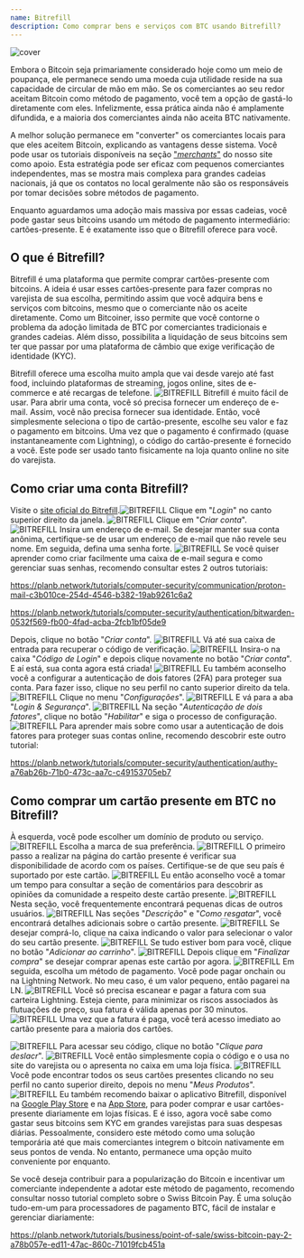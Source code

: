 ```yaml
---
name: Bitrefill
description: Como comprar bens e serviços com BTC usando Bitrefill?
---
```

![cover](assets/cover.webp)

Embora o Bitcoin seja primariamente considerado hoje como um meio de poupança, ele permanece sendo uma moeda cuja utilidade reside na sua capacidade de circular de mão em mão. Se os comerciantes ao seu redor aceitam Bitcoin como método de pagamento, você tem a opção de gastá-lo diretamente com eles. Infelizmente, essa prática ainda não é amplamente difundida, e a maioria dos comerciantes ainda não aceita BTC nativamente.

A melhor solução permanece em "converter" os comerciantes locais para que eles aceitem Bitcoin, explicando as vantagens desse sistema. Você pode usar os tutoriais disponíveis na seção ["*merchants*"](https://planb.network/tutorials/merchant) do nosso site como apoio. Esta estratégia pode ser eficaz com pequenos comerciantes independentes, mas se mostra mais complexa para grandes cadeias nacionais, já que os contatos no local geralmente não são os responsáveis por tomar decisões sobre métodos de pagamento.

Enquanto aguardamos uma adoção mais massiva por essas cadeias, você pode gastar seus bitcoins usando um método de pagamento intermediário: cartões-presente. E é exatamente isso que o Bitrefill oferece para você.

## O que é Bitrefill?

Bitrefill é uma plataforma que permite comprar cartões-presente com bitcoins. A ideia é usar esses cartões-presente para fazer compras no varejista de sua escolha, permitindo assim que você adquira bens e serviços com bitcoins, mesmo que o comerciante não os aceite diretamente. Como um Bitcoiner, isso permite que você contorne o problema da adoção limitada de BTC por comerciantes tradicionais e grandes cadeias. Além disso, possibilita a liquidação de seus bitcoins sem ter que passar por uma plataforma de câmbio que exige verificação de identidade (KYC).

Bitrefill oferece uma escolha muito ampla que vai desde varejo até fast food, incluindo plataformas de streaming, jogos online, sites de e-commerce e até recargas de telefone.
![BITREFILL](assets/notext/01.webp)
Bitrefill é muito fácil de usar. Para abrir uma conta, você só precisa fornecer um endereço de e-mail. Assim, você não precisa fornecer sua identidade. Então, você simplesmente seleciona o tipo de cartão-presente, escolhe seu valor e faz o pagamento em bitcoins. Uma vez que o pagamento é confirmado (quase instantaneamente com Lightning), o código do cartão-presente é fornecido a você. Este pode ser usado tanto fisicamente na loja quanto online no site do varejista.

## Como criar uma conta Bitrefill?
Visite o [site oficial do Bitrefill](https://www.bitrefill.com).![BITREFILL](assets/notext/02.webp)
Clique em "*Login*" no canto superior direito da janela.
![BITREFILL](assets/notext/03.webp)
Clique em "*Criar conta*".
![BITREFILL](assets/notext/04.webp)
Insira um endereço de e-mail. Se desejar manter sua conta anônima, certifique-se de usar um endereço de e-mail que não revele seu nome. Em seguida, defina uma senha forte.
![BITREFILL](assets/notext/05.webp)
Se você quiser aprender como criar facilmente uma caixa de e-mail segura e como gerenciar suas senhas, recomendo consultar estes 2 outros tutoriais:

https://planb.network/tutorials/computer-security/communication/proton-mail-c3b010ce-254d-4546-b382-19ab9261c6a2

https://planb.network/tutorials/computer-security/authentication/bitwarden-0532f569-fb00-4fad-acba-2fcb1bf05de9

Depois, clique no botão "*Criar conta*".
![BITREFILL](assets/notext/06.webp)
Vá até sua caixa de entrada para recuperar o código de verificação.
![BITREFILL](assets/notext/07.webp)
Insira-o na caixa "*Código de Login*" e depois clique novamente no botão "*Criar conta*".
E aí está, sua conta agora está criada!
![BITREFILL](assets/notext/09.webp)
Eu também aconselho você a configurar a autenticação de dois fatores (2FA) para proteger sua conta. Para fazer isso, clique no seu perfil no canto superior direito da tela.
![BITREFILL](assets/notext/10.webp)
Clique no menu "*Configurações*".
![BITREFILL](assets/notext/11.webp)
E vá para a aba "*Login & Segurança*".
![BITREFILL](assets/notext/12.webp)
Na seção "*Autenticação de dois fatores*", clique no botão "*Habilitar*" e siga o processo de configuração.
![BITREFILL](assets/notext/13.webp)
Para aprender mais sobre como usar a autenticação de dois fatores para proteger suas contas online, recomendo descobrir este outro tutorial:

https://planb.network/tutorials/computer-security/authentication/authy-a76ab26b-71b0-473c-aa7c-c49153705eb7

## Como comprar um cartão presente em BTC no Bitrefill?

À esquerda, você pode escolher um domínio de produto ou serviço.
![BITREFILL](assets/notext/14.webp)
Escolha a marca de sua preferência.
![BITREFILL](assets/notext/15.webp)
O primeiro passo a realizar na página do cartão presente é verificar sua disponibilidade de acordo com os países. Certifique-se de que seu país é suportado por este cartão.
![BITREFILL](assets/notext/16.webp)
Eu então aconselho você a tomar um tempo para consultar a seção de comentários para descobrir as opiniões da comunidade a respeito deste cartão presente.
![BITREFILL](assets/notext/17.webp)
Nesta seção, você frequentemente encontrará pequenas dicas de outros usuários.
![BITREFILL](assets/notext/18.webp)
Nas seções "*Descrição*" e "*Como resgatar*", você encontrará detalhes adicionais sobre o cartão presente. ![BITREFILL](assets/notext/19.webp)
Se desejar comprá-lo, clique na caixa indicando o valor para selecionar o valor do seu cartão presente.
![BITREFILL](assets/notext/20.webp)
Se tudo estiver bom para você, clique no botão "*Adicionar ao carrinho*".
![BITREFILL](assets/notext/21.webp)
Depois clique em "*Finalizar compra*" se desejar comprar apenas este cartão por agora.
![BITREFILL](assets/notext/22.webp)
Em seguida, escolha um método de pagamento. Você pode pagar onchain ou na Lightning Network. No meu caso, é um valor pequeno, então pagarei na LN.
![BITREFILL](assets/notext/23.webp)
Você só precisa escanear e pagar a fatura com sua carteira Lightning. Esteja ciente, para minimizar os riscos associados às flutuações de preço, sua fatura é válida apenas por 30 minutos.
![BITREFILL](assets/notext/24.webp)
Uma vez que a fatura é paga, você terá acesso imediato ao cartão presente para a maioria dos cartões.

![BITREFILL](assets/notext/25.webp)
Para acessar seu código, clique no botão "*Clique para deslacr*".
![BITREFILL](assets/notext/26.webp)
Você então simplesmente copia o código e o usa no site do varejista ou o apresenta no caixa em uma loja física.
![BITREFILL](assets/notext/27.webp)
Você pode encontrar todos os seus cartões presentes clicando no seu perfil no canto superior direito, depois no menu "*Meus Produtos*".
![BITREFILL](assets/notext/28.webp)
Eu também recomendo baixar o aplicativo Bitrefill, disponível na [Google Play Store](https://play.google.com/store/apps/details?id=com.bitrefill.app) e na [App Store](https://apps.apple.com/in/app/bitrefill/id1378102623), para poder comprar e usar cartões-presente diariamente em lojas físicas.
E é isso, agora você sabe como gastar seus bitcoins sem KYC em grandes varejistas para suas despesas diárias. Pessoalmente, considero este método como uma solução temporária até que mais comerciantes integrem o bitcoin nativamente em seus pontos de venda. No entanto, permanece uma opção muito conveniente por enquanto.

Se você deseja contribuir para a popularização do Bitcoin e incentivar um comerciante independente a adotar este método de pagamento, recomendo consultar nosso tutorial completo sobre o Swiss Bitcoin Pay. É uma solução tudo-em-um para processadores de pagamento BTC, fácil de instalar e gerenciar diariamente:

https://planb.network/tutorials/business/point-of-sale/swiss-bitcoin-pay-2-a78b057e-ed11-47ac-860c-71019fcb451a
